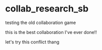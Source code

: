 # collab_research_sb
testing the old collaboration game

this is the best collaboration I've ever done!!

let's try this conflict thang

